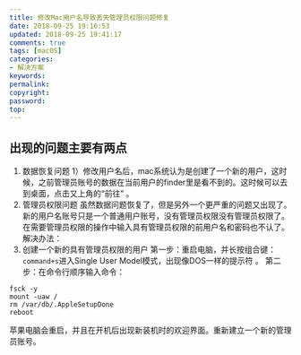 ```yaml
---
title: 修改Mac用户名导致丢失管理员权限问题修复
date: 2018-09-25 19:16:53
updated: 2018-09-25 19:41:17
comments: true
tags: [macOS]
categories:
- 解决方案
keywords: 
permalink: 
copyright: 
password: 
top:   
---
```

## 出现的问题主要有两点

1. 数据恢复问题
1）修改用户名后，mac系统认为是创建了一个新的用户，这时候，之前管理员账号的数据在当前用户的finder里是看不到的。这时候可以去到桌面，点击又上角的“前往” 。
2. 管理员权限问题
虽然数据问题恢复了，但是另外一个更严重的问题又出现了。新的用户名账号只是一个普通用户账号，没有管理员权限没有管理员权限了。在需要管理员权限的操作中输入具有管理员权限的前用户名和密码也不认了。
解决办法：
1. 创建一个新的具有管理员权限的用户
第一步：重启电脑，并长按组合键：`command+s`进入Single User Model模式，出现像DOS一样的提示符 。
第二步：在命令行顺序输入命令： 
``` 
fsck -y
mount -uaw /
rm /var/db/.AppleSetupDone
reboot
```
苹果电脑会重启，并且在开机后出现新装机时的欢迎界面。重新建立一个新的管理员账号。 
